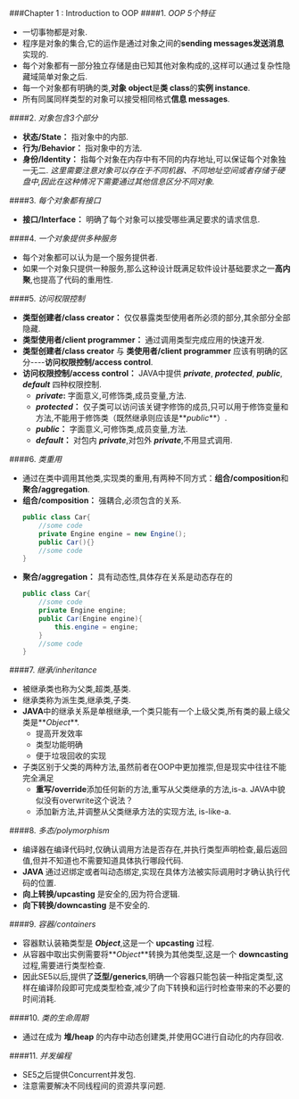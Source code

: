 ###Chapter 1 : Introduction to OOP
####1. _OOP 5个特征_
+ 一切事物都是对象.
+ 程序是对象的集合,它的运作是通过对象之间的**sending messages发送消息**实现的.
+ 每个对象都有一部分独立存储是由已知其他对象构成的,这样可以通过复杂性隐藏域简单对象之后.
+ 每一个对象都有明确的类,**对象 object**是**类 class**的**实例 instance**.
+ 所有同属同样类型的对象可以接受相同格式**信息 messages**.

####2. _对象包含3个部分_
+ **状态/State：** 指对象中的内部.
+ **行为/Behavior：** 指对象中的方法.
+ **身份/Identity：** 指每个对象在内存中有不同的内存地址,可以保证每个对象独一无二. _这里需要注意对象可以存在于不同机器、不同地址空间或者存储于硬盘中,因此在这种情况下需要通过其他信息区分不同对象._

####3. _每个对象都有接口_
+ **接口/Interface：** 明确了每个对象可以接受哪些满足要求的请求信息.

####4. _一个对象提供多种服务_
+ 每个对象都可以认为是一个服务提供者.
+ 如果一个对象只提供一种服务,那么这种设计既满足软件设计基础要求之一**高内聚**,也提高了代码的重用性.

####5. _访问权限控制_
+ **类型创建者/class creator：** 仅仅暴露类型使用者所必须的部分,其余部分全部隐藏.
+ **类型使用者/client programmer：** 通过调用类型完成应用的快速开发.
+ **类型创建者/class creator** 与 **类使用者/client programmer** 应该有明确的区分----**访问权限控制/access control**.
+ **访问权限控制/access control：** JAVA中提供 **_private_**, **_protected_**, **_public_**, **_default_** 四种权限控制.
    + **_private_:** 字面意义,可修饰类,成员变量,方法.
    + **_protected_：** 仅子类可以访问该关键字修饰的成员,只可以用于修饰变量和方法,不能用于修饰类（既然继承则应该是**_public_**）.
    + **_public_：** 字面意义,可修饰类,成员变量,方法.
    + **_default_：** 对包内 **_private_**,对包外 **_private_**,不用显式调用.

####6. _类重用_
+ 通过在类中调用其他类,实现类的重用,有两种不同方式：**组合/composition**和**聚合/aggregation**.
+ **组合/composition：** 强耦合,必须包含的关系.
  ```Java
  public class Car{
      //some code
      private Engine engine = new Engine();
      public Car(){}
      //some code
  }
  ```
+ **聚合/aggregation：** 具有动态性,具体存在关系是动态存在的
  ```java
  public class Car{
      //some code
      private Engine engine;
      public Car(Engine engine){
          this.engine = engine;
      }
      //some code
  }
  ```
  
####7. _继承/inheritance_
+ 被继承类也称为父类,超类,基类.
+ 继承类称为派生类,继承类,子类.
+ **JAVA**中的继承关系是单根继承,一个类只能有一个上级父类,所有类的最上级父类是**_Object_**.
    + 提高开发效率
    + 类型功能明确
    + 便于垃圾回收的实现
+ 子类区别于父类的两种方法,虽然前者在OOP中更加推崇,但是现实中往往不能完全满足
    + **重写/override**添加任何新的方法,重写从父类继承的方法,is-a. JAVA中貌似没有overwrite这个说法？
    + 添加新方法,并调整从父类继承方法的实现方法, is-like-a.

####8. _多态/polymorphism_
+ 编译器在编译代码时,仅确认调用方法是否存在,并执行类型声明检查,最后返回值,但并不知道也不需要知道具体执行哪段代码.
+ **JAVA** 通过迟绑定或者叫动态绑定,实现在具体方法被实际调用时才确认执行代码的位置.
+ **向上转换/upcasting** 是安全的,因为符合逻辑.
+ **向下转换/downcasting** 是不安全的.

####9. _容器/containers_
+ 容器默认装箱类型是 **_Object_**,这是一个 **upcasting** 过程.
+ 从容器中取出实例需要将**_Object_**转换为其他类型,这是一个 **downcasting** 过程,需要进行类型检查.
+ 因此SE5以后,提供了**泛型/generics**,明确一个容器只能包装一种指定类型,这样在编译阶段即可完成类型检查,减少了向下转换和运行时检查带来的不必要的时间消耗.

####10. _类的生命周期_
+ 通过在成为 **堆/heap** 的内存中动态创建类,并使用GC进行自动化的内存回收.

####11. _并发编程_
+ SE5之后提供Concurrent并发包.
+ 注意需要解决不同线程间的资源共享问题.